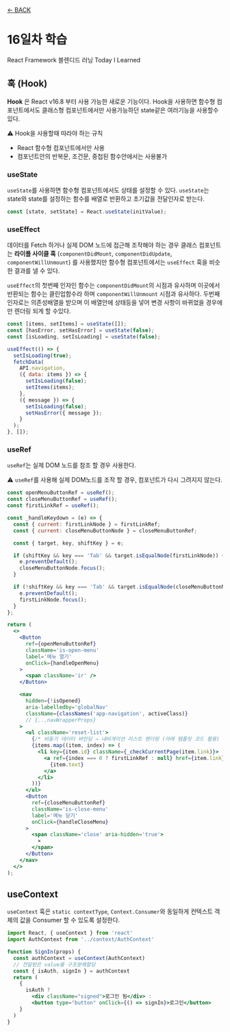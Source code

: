 [← BACK](./README.md)

# 16일차 학습

React Framework 블렌디드 러닝 Today I Learned

## 훅 (Hook)

**Hook** 은 React v16.8 부터 사용 가능한 새로운 기능이다. Hook을 사용하면 함수형 컴포넌트에서도 클래스형 컴포넌트에서만 사용가능하던 state같은 여러기능을 사용할수 있다.

⚠️ Hook을 사용할때 따라야 하는 규칙

- React 함수형 컴포넌트에서만 사용
- 컴포넌트안의 반복문, 조건문, 중첩된 함수안에서는 사용불가

### useState

`useState`를 사용하면 함수형 컴포넌트에서도 상태를 설정할 수 있다. `useState`는 state와 state를 설정하는 함수를 배열로 반환하고 초기값을 전달인자로 받는다.

```jsx
const [state, setState] = React.useState(initValue);
```

### useEffect

데이터를 Fetch 하거나 실제 DOM 노드에 접근해 조작해야 하는 경우 클래스 컴포넌트는 **라이플 사이클 훅** (`componentDidMount`, `componentDidUpdate`, `componentWillUnmount`) 를 사용했지만 함수형 컴포넌트에서는 `useEffect` 훅을 비슷한 결과를 낼 수 있다.

`useEffect`의 첫번째 인자인 함수는 `componentDidMount`의 시점과 유사하며 이곳에서 반환되는 함수는 클린업함수라 하며 `componentWillUnmount` 시점과 유사하다.
두번째 인자로는 의존성배열을 받으며 이 배열안에 상태등을 넣어 변경 사항이 바뀌었을 경우에만 렌더링 되게 할 수있다.

```jsx
const [items, setItems] = useState([]);
const [hasError, setHasError] = useState(false);
const [isLoading, setIsLoading] = useState(false);

useEffect(() => {
  setIsLoading(true);
  fetchData(
    API.navigation,
    ({ data: items }) => {
      setIsLoading(false);
      setItems(items);
    },
    ({ message }) => {
      setIsLoading(false);
      setHasError({ message });
    }
  );
}, []);
```

### useRef

`useRef`는 실제 DOM 노드를 참조 할 경우 사용한다.

⚠️ `useRef`를 사용해 실제 DOM노드를 조작 할 경우, 컴포넌트가 다시 그려지지 않는다.

```jsx
const openMenuButtonRef = useRef();
const closeMenuButtonRef = useRef();
const firstLinkRef = useRef();

const _handleKeydown = (e) => {
  const { current: firstLinkNode } = firstLinkRef;
  const { current: closeMenuButtonNode } = closeMenuButtonRef;

  const { target, key, shiftKey } = e;

  if (shiftKey && key === 'Tab' && target.isEqualNode(firstLinkNode)) {
    e.preventDefault();
    closeMenuButtonNode.focus();
  }

  if (!shiftKey && key === 'Tab' && target.isEqualNode(closeMenuButtonNode)) {
    e.preventDefault();
    firstLinkNode.focus();
  }
};

return (
  <>
    <Button
      ref={openMenuButtonRef}
      className='is-open-menu'
      label='메뉴 열기'
      onClick={handleOpenMenu}
    >
      <span className='ir' />
    </Button>

    <nav
      hidden={!isOpened}
      aria-labelledby='globalNav'
      className={classNames('app-navigation', activeClass)}
      // {...navWrapperProps}
    >
      <ul className='reset-list'>
        {/* 비동기 데이터 바인딩 → 내비게이션 리스트 렌더링 (아래 템플릿 코드 활용) */}
        {items.map((item, index) => (
          <li key={item.id} className={_checkCurrentPage(item.link)}>
            <a ref={index === 0 ? firstLinkRef : null} href={item.link}>
              {item.text}
            </a>
          </li>
        ))}
      </ul>
      <Button
        ref={closeMenuButtonRef}
        className='is-close-menu'
        label='메뉴 닫기'
        onClick={handleCloseMenu}
      >
        <span className='close' aria-hidden='true'>
          ×
        </span>
      </Button>
    </nav>
  </>
);
```

## useContext

`useContext` 훅은 `static contextType`, `Context.Consumer`와 동일하게 컨텍스트 객체의 값을 Consumer 할 수 있도록 설정한다.

```jsx
import React, { useContext } from 'react'
import AuthContext from '../context/AuthContext'

function SignIn(props) {
  const authContext = useContext(AuthContext)
  // 전달받은 value를 구조분해할당
  const { isAuth, signIn } = authContext
  return (
    {
      isAuth ?
        <div className="signed">로그인 됨</div> :
        <button type="button" onClick={() => signIn}>로그인</button>
    }
  )
}
```
